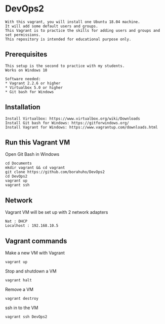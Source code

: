 # DevOps2
```
With this vagrant, you will install one Ubuntu 18.04 machine.
It will add some default users and groups.
This Vagrant is to practice the skills for adding users and groups and set permissions.
This repository is intended for educational purpose only.
```

## Prerequisites
```
This setup is the second to practice with my students.
Works on Windows 10

Software needed:
* Vagrant 2.2.6 or higher
* Virtualbox 5.0 or higher
* Git bash for Windows
```
## Installation
```
Install Virtualbox: https://www.virtualbox.org/wiki/Downloads
Install Git bash for Windows: https://gitforwindows.org/
Install Vagrant for Windows: https://www.vagrantup.com/downloads.html
```
## Run this Vagrant VM
Open Git Bash in Windows
```
cd Documents
mkdir vagrant && cd vagrant
git clone https://github.com/borahuho/DevOps2
cd DevOps2
vagrant up
vagrant ssh
```
## Network
Vagrant VM will be set up with 2 network adapters
```
Nat : DHCP
Localhost : 192.168.10.5
```
## Vagrant commands
Make a new VM with Vagrant
```
vagrant up
```
Stop and shutdown a VM
```
vagrant halt
```
Remove a VM
```
vagrant destroy
```
ssh in to the VM
```
vagrant ssh DevOps2
```

